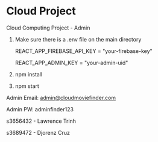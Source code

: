 # Cloud Project

Cloud Computing Project - Admin

1. Make sure there is a .env file on the main directory

   REACT_APP_FIREBASE_API_KEY = "your-firebase-key"
   
   REACT_APP_ADMIN_KEY = "your-admin-uid"

2. npm install

3. npm start

Admin Email: admin@cloudmoviefinder.com

Admin PW:    adminfinder123

s3656432 - Lawrence Trinh

s3689472 - Djorenz Cruz

